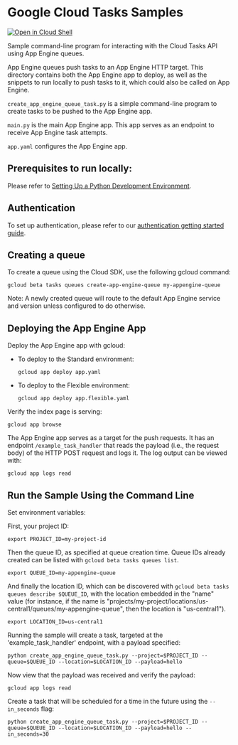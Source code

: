 # Google Cloud Tasks Samples

[![Open in Cloud Shell][shell_img]][shell_link]

[shell_img]: http://gstatic.com/cloudssh/images/open-btn.png
[shell_link]: https://console.cloud.google.com/cloudshell/open?git_repo=https://github.com/GoogleCloudPlatform/python-docs-samples&page=editor&open_in_editor=appengine/flexible/tasks/README.md

Sample command-line program for interacting with the Cloud Tasks API
using App Engine queues.

App Engine queues push tasks to an App Engine HTTP target. This directory
contains both the App Engine app to deploy, as well as the snippets to run
locally to push tasks to it, which could also be called on App Engine.

`create_app_engine_queue_task.py` is a simple command-line program to create
tasks to be pushed to the App Engine app.

`main.py` is the main App Engine app. This app serves as an endpoint to receive
App Engine task attempts.

`app.yaml` configures the App Engine app.


## Prerequisites to run locally:

Please refer to [Setting Up a Python Development Environment](https://cloud.google.com/python/setup).

## Authentication

To set up authentication, please refer to our
[authentication getting started guide](https://cloud.google.com/docs/authentication/getting-started).

## Creating a queue

To create a queue using the Cloud SDK, use the following gcloud command:

```
gcloud beta tasks queues create-app-engine-queue my-appengine-queue
```

Note: A newly created queue will route to the default App Engine service and
version unless configured to do otherwise.

## Deploying the App Engine App

Deploy the App Engine app with gcloud:

* To deploy to the Standard environment:
  ```
  gcloud app deploy app.yaml
  ```
* To deploy to the Flexible environment:
  ```
  gcloud app deploy app.flexible.yaml
  ```

Verify the index page is serving:

```
gcloud app browse
```

The App Engine app serves as a target for the push requests. It has an
endpoint `/example_task_handler` that reads the payload (i.e., the request body)
of the HTTP POST request and logs it. The log output can be viewed with:

```
gcloud app logs read
```

## Run the Sample Using the Command Line

Set environment variables:

First, your project ID:

```
export PROJECT_ID=my-project-id
```

Then the queue ID, as specified at queue creation time. Queue IDs already
created can be listed with `gcloud beta tasks queues list`.

```
export QUEUE_ID=my-appengine-queue
```

And finally the location ID, which can be discovered with
`gcloud beta tasks queues describe $QUEUE_ID`, with the location embedded in
the "name" value (for instance, if the name is
"projects/my-project/locations/us-central1/queues/my-appengine-queue", then the
location is "us-central1").

```
export LOCATION_ID=us-central1
```

Running the sample will create a task, targeted at the 'example_task_handler'
endpoint, with a payload specified:

```
python create_app_engine_queue_task.py --project=$PROJECT_ID --queue=$QUEUE_ID --location=$LOCATION_ID --payload=hello
```

Now view that the payload was received and verify the payload:

```
gcloud app logs read
```

Create a task that will be scheduled for a time in the future using the
`--in_seconds` flag:

```
python create_app_engine_queue_task.py --project=$PROJECT_ID --queue=$QUEUE_ID --location=$LOCATION_ID --payload=hello --in_seconds=30
```

